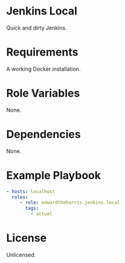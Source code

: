 # Jenkins Local

Quick and dirty Jenkins.

# Requirements

A working Docker installation.

# Role Variables

None.

# Dependencies

None.

# Example Playbook
```yaml
- hosts: localhost
  roles:
     - role: edwardtheharris.jenkins.local
       tags:
         - actual
```

# License

Unlicensed.
